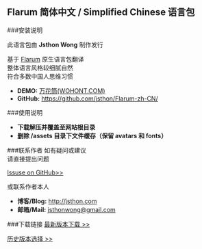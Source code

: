## Flarum 简体中文 / Simplified Chinese 语言包

###安装说明

此语言包由 **Jsthon Wong** 制作发行  
  
基于 [Flarum](http://flarum.org) 原生语言包翻译  
整体语言风格较细腻自然  
符合多数中国人思维习惯
  
* **DEMO:** [万花筒(WOHONT.COM)](http://wohont.com/)
* **GitHub:** <https://github.com/jsthon/Flarum-zh-CN/>
  
  
###使用说明
  
* **下载解压并覆盖至网站根目录**
* **删除 /assets 目录下文件缓存（保留 avatars 和 fonts）**
  
###联系作者
如有疑问或建议  
请直接提出问题  
  
[Issuse on GitHub>>](https://github.com/jsthon/Flarum-zh-CN/issues)  
  
或联系作者本人  
* **博客/Blog:** <http://jsthon.com>
* **邮箱/Mail:** jsthonwong@gmail.com  

 
###下载链接
[最新版本下载 >>](https://github.com/jsthon/Flarum-zh-CN/archive/master.zip)


[历史版本选择 >>](https://github.com/jsthon/Flarum-zh-CN/releases)
